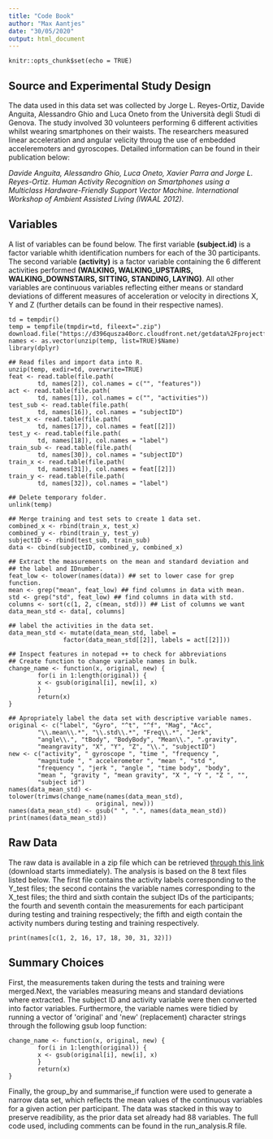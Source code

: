 ```yaml
---
title: "Code Book"
author: "Max Aantjes"
date: "30/05/2020"
output: html_document
---
```


```{r setup, include=FALSE}
knitr::opts_chunk$set(echo = TRUE)
```

## Source and Experimental Study Design

The data used in this data set was collected by Jorge L. Reyes-Ortiz, Davide Anguita, Alessandro Ghio and Luca Oneto from the Università degli Studi di Genova. The study involved 30 volunteers performing 6 different activities whilst wearing smartphones on their waists. The researchers measured linear acceleration and angular velicity throug the use of embedded acceleremoters and gyroscopes.  Detailed information can be found in their publication below:

*Davide Anguita, Alessandro Ghio, Luca Oneto, Xavier Parra and Jorge L. Reyes-Ortiz. Human Activity Recognition on Smartphones using a Multiclass Hardware-Friendly Support Vector Machine. International Workshop of Ambient Assisted Living (IWAAL 2012).*

## Variables

A list of variables can be found below. The first variable **(subject.id)** is a factor variable whith identification numbers for each of the 30 participants. The second variable **(activity)** is a factor variable containing the 6 different activities performed **(WALKING, WALKING_UPSTAIRS, WALKING_DOWNSTAIRS, SITTING, STANDING, LAYING)**. All other variables are continuous variables reflecting either means or standard deviations of different measures of acceleration or velocity in directions X, Y and Z (further details can be found in their respective names).

```{r Variable Names, echo = FALSE, message = FALSE}
td = tempdir()
temp = tempfile(tmpdir=td, fileext=".zip")
download.file("https://d396qusza40orc.cloudfront.net/getdata%2Fprojectfiles%2FUCI%20HAR%20Dataset.zip",temp)
names <- as.vector(unzip(temp, list=TRUE)$Name)
library(dplyr)

## Read files and import data into R.
unzip(temp, exdir=td, overwrite=TRUE)
feat <- read.table(file.path(
        td, names[2]), col.names = c("", "features"))
act <- read.table(file.path(
        td, names[1]), col.names = c("", "activities"))
test_sub <- read.table(file.path(
        td, names[16]), col.names = "subjectID")
test_x <- read.table(file.path(
        td, names[17]), col.names = feat[[2]])
test_y <- read.table(file.path(
        td, names[18]), col.names = "label")
train_sub <- read.table(file.path(
        td, names[30]), col.names = "subjectID")
train_x <- read.table(file.path(
        td, names[31]), col.names = feat[[2]])
train_y <- read.table(file.path(
        td, names[32]), col.names = "label") 

## Delete temporary folder.
unlink(temp)

## Merge training and test sets to create 1 data set. 
combined_x <- rbind(train_x, test_x)
combined_y <- rbind(train_y, test_y)
subjectID <- rbind(test_sub, train_sub)
data <- cbind(subjectID, combined_y, combined_x)

## Extract the measurements on the mean and standard deviation and
## the label and IDnumber. 
feat_low <- tolower(names(data)) ## set to lower case for grep function.
mean <- grep("mean", feat_low) ## find columns in data with mean.
std <- grep("std", feat_low) ## find columns in data with std.
columns <- sort(c(1, 2, c(mean, std))) ## List of columns we want
data_mean_std <- data[, columns]

## label the activities in the data set.
data_mean_std <- mutate(data_mean_std, label =
               factor(data_mean_std[[2]], labels = act[[2]]))

## Inspect features in notepad ++ to check for abbreviations
## Create function to change variable names in bulk.
change_name <- function(x, original, new) {
        for(i in 1:length(original)) {
        x <- gsub(original[i], new[i], x)
        }
        return(x)
}

## Apropriately label the data set with descriptive variable names.
original <- c("label", "Gyro", "^t", "^f", "Mag", "Acc", 
        "\\.mean\\.*", "\\.std\\.*", "Freq\\.*", "Jerk", 
        "angle\\.", "tBody", "BodyBody", "Mean\\.", ".gravity",
        "meangravity", "X", "Y", "Z", "\\.", "subjectID")
new <- c("activity", " gyroscope ", "time ", "frequency ",
        "magnitude ", " accelerometer ", "mean ", "std ",
        "frequency ", "jerk ", "angle ", "time body", "body", 
        "mean ", "gravity ", "mean gravity", "X ", "Y ", "Z ", "",
        "subject id")
names(data_mean_std) <- tolower(trimws(change_name(names(data_mean_std), 
                        original, new)))
names(data_mean_std) <- gsub(" ", ".", names(data_mean_std))
print(names(data_mean_std))
```

## Raw Data

The raw data is available in a zip file which can be retrieved [through this link](https://d396qusza40orc.cloudfront.net/getdata%2Fprojectfiles%2FUCI%20HAR%20Dataset.zip) (download starts immediately). The analysis is based on the 8 text files listed below. The first file contains the activity labels corresponding to the Y_test files; the second contains the variable names corresponding to the X_test files; the third and sixth contain the subject IDs of the participants; the fourth and seventh contain the measurements for each participant during testing and training respectively; the fifth and eigth contain the activity numbers during testing and training respectively. 

```{r Text Files containing Raw Data, echo=FALSE}
print(names[c(1, 2, 16, 17, 18, 30, 31, 32)])
```


## Summary Choices

First, the measurements taken during the tests and training were merged.Next, the variables measuring means and standard deviations where extracted. The subject ID and activity variable were then converted into factor variables. Furthermore, the variable names were tidied by running a vector of 'original' and 'new' (replacement) character strings through the following gsub loop function:

```{r, Name_Change Function}
change_name <- function(x, original, new) {
        for(i in 1:length(original)) {
        x <- gsub(original[i], new[i], x)
        }
        return(x)
}
```

Finally, the group_by and summarise_if function were used to generate a narrow data set, which reflects the mean values of the continuous variables for a given action per participant. The data was stacked in this way to preserve readibility, as the prior data set already had 88 variables. The full code used, including comments can be found in the run_analysis.R file. 


